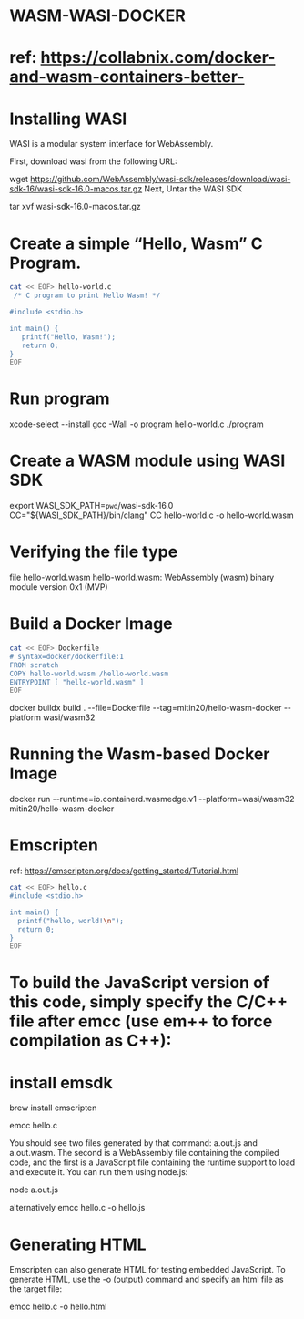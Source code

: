 # WASM-WASI-DOCKER

# ref: https://collabnix.com/docker-and-wasm-containers-better-

# Installing WASI

WASI is a modular system interface for WebAssembly.

First, download wasi from the following URL:

wget https://github.com/WebAssembly/wasi-sdk/releases/download/wasi-sdk-16/wasi-sdk-16.0-macos.tar.gz
Next, Untar the WASI SDK

tar xvf wasi-sdk-16.0-macos.tar.gz

# Create a simple “Hello, Wasm” C Program.

```bash
cat << EOF> hello-world.c
 /* C program to print Hello Wasm! */

#include <stdio.h>

int main() {
   printf("Hello, Wasm!");
   return 0;
}
EOF
```

# Run program
xcode-select --install
gcc -Wall -o program hello-world.c
./program

# Create a WASM module using WASI SDK

export WASI_SDK_PATH=`pwd`/wasi-sdk-16.0
CC="${WASI_SDK_PATH}/bin/clang"
CC hello-world.c -o hello-world.wasm

# Verifying the file type

file hello-world.wasm 
hello-world.wasm: WebAssembly (wasm) binary module version 0x1 (MVP)

# Build a Docker Image

```bash
cat << EOF> Dockerfile
# syntax=docker/dockerfile:1
FROM scratch
COPY hello-world.wasm /hello-world.wasm
ENTRYPOINT [ "hello-world.wasm" ]
EOF
```


docker buildx build . --file=Dockerfile --tag=mitin20/hello-wasm-docker --platform wasi/wasm32

# Running the Wasm-based Docker Image

docker run --runtime=io.containerd.wasmedge.v1 --platform=wasi/wasm32 mitin20/hello-wasm-docker

# Emscripten
ref: https://emscripten.org/docs/getting_started/Tutorial.html

```bash
cat << EOF> hello.c
#include <stdio.h>

int main() {
  printf("hello, world!\n");
  return 0;
}
EOF
```
# To build the JavaScript version of this code, simply specify the C/C++ file after emcc (use em++ to force compilation as C++):

# install emsdk
brew install emscripten

emcc hello.c

You should see two files generated by that command: a.out.js and a.out.wasm. The second is a WebAssembly file containing the compiled code, and the first is a JavaScript file containing the runtime support to load and execute it. You can run them using node.js:

node a.out.js

alternatively
emcc hello.c -o hello.js

# Generating HTML
Emscripten can also generate HTML for testing embedded JavaScript. To generate HTML, use the -o (output) command and specify an html file as the target file:

emcc hello.c -o hello.html

